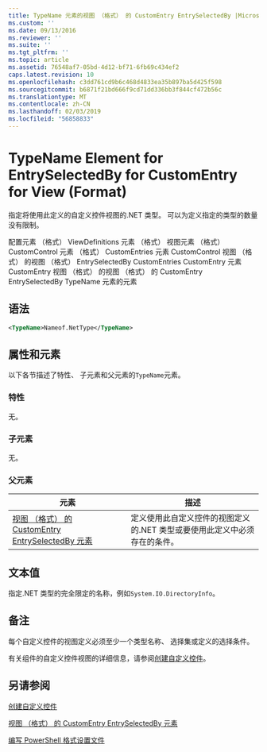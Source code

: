 ```yaml
---
title: TypeName 元素的视图 （格式） 的 CustomEntry EntrySelectedBy |Microsoft Docs
ms.custom: ''
ms.date: 09/13/2016
ms.reviewer: ''
ms.suite: ''
ms.tgt_pltfrm: ''
ms.topic: article
ms.assetid: 76548af7-05bd-4d12-bf71-6fb69c434ef2
caps.latest.revision: 10
ms.openlocfilehash: c3dd761cd9b6c468d4833ea35b897ba5d425f598
ms.sourcegitcommit: b6871f21bd666f9cd71dd336bb3f844cf472b56c
ms.translationtype: MT
ms.contentlocale: zh-CN
ms.lasthandoff: 02/03/2019
ms.locfileid: "56858833"
---
```

# <a name="typename-element-for-entryselectedby-for-customentry-for-view-format"></a>TypeName Element for EntrySelectedBy for CustomEntry for View (Format)

指定将使用此定义的自定义控件视图的.NET 类型。 可以为定义指定的类型的数量没有限制。

配置元素 （格式） ViewDefinitions 元素 （格式） 视图元素 （格式） CustomControl 元素 （格式） CustomEntries 元素 CustomControl 视图 （格式） 的视图 （格式） EntrySelectedBy CustomEntries CustomEntry 元素CustomEntry 视图 （格式） 的视图 （格式） 的 CustomEntry EntrySelectedBy TypeName 元素的元素

## <a name="syntax"></a>语法

```xml
<TypeName>Nameof.NetType</TypeName>
```

## <a name="attributes-and-elements"></a>属性和元素

以下各节描述了特性、 子元素和父元素的`TypeName`元素。

### <a name="attributes"></a>特性

无。

### <a name="child-elements"></a>子元素

无。

### <a name="parent-elements"></a>父元素

|元素|描述|
|-------------|-----------------|
|[视图 （格式） 的 CustomEntry EntrySelectedBy 元素](./entryselectedby-element-for-customentry-for-customcontrol-for-view-format.md)|定义使用此自定义控件的视图定义的.NET 类型或要使用此定义中必须存在的条件。|

## <a name="text-value"></a>文本值

指定.NET 类型的完全限定的名称，例如`System.IO.DirectoryInfo`。

## <a name="remarks"></a>备注

每个自定义控件的视图定义必须至少一个类型名称、 选择集或定义的选择条件。

有关组件的自定义控件视图的详细信息，请参阅[创建自定义控件](./creating-custom-controls.md)。

## <a name="see-also"></a>另请参阅

[创建自定义控件](./creating-custom-controls.md)

[视图 （格式） 的 CustomEntry EntrySelectedBy 元素](./entryselectedby-element-for-customentry-for-customcontrol-for-view-format.md)

[编写 PowerShell 格式设置文件](./writing-a-powershell-formatting-file.md)
